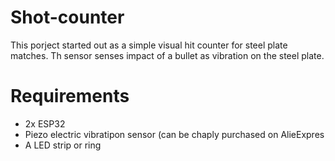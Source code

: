 # Shot-counter
This porject started out as a simple visual hit counter for steel plate matches. Th sensor senses impact of a bullet as vibration on the steel plate.

# Requirements
- 2x ESP32
- Piezo electric vibratipon sensor (can be chaply purchased on AlieExpres
- A LED strip or ring


